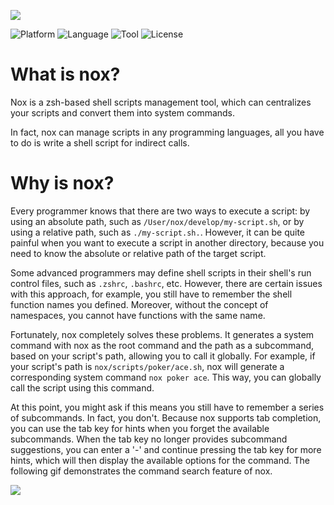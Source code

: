 ![](https://chuquan-public-r-001.oss-cn-shanghai.aliyuncs.com/nox/nox-logo.png)

![Platform](http://img.shields.io/badge/platform-macOS-blue.svg?style=flat)
![Language](http://img.shields.io/badge/language-zsh-brightgreen.svg?style=flat)
![Tool](http://img.shields.io/badge/tool-homebrew-orange.svg?style=flat)
![License](http://img.shields.io/badge/license-MIT-red.svg?style=flat)

# What is nox?
Nox is a zsh-based shell scripts management tool, which can centralizes your scripts and convert them into system commands.

In fact, nox can manage scripts in any programming languages, all you have to do is write a shell script for indirect calls.

# Why is nox?
Every programmer knows that there are two ways to execute a script: by using an absolute path, such as `/User/nox/develop/my-script.sh`, or by using a relative path, such as `./my-script.sh.`. However, it can be quite painful when you want to execute a script in another directory, because you need to know the absolute or relative path of the target script.

Some advanced programmers may define shell scripts in their shell's run control files, such as `.zshrc`, `.bashrc`, etc. However, there are certain issues with this approach, for example, you still have to remember the shell function names you defined. Moreover, without the concept of namespaces, you cannot have functions with the same name.

Fortunately, nox completely solves these problems. It generates a system command with nox as the root command and the path as a subcommand, based on your script's path, allowing you to call it globally. For example, if your script's path is `nox/scripts/poker/ace.sh`, nox will generate a corresponding system command `nox poker ace`. This way, you can globally call the script using this command.

At this point, you might ask if this means you still have to remember a series of subcommands. In fact, you don't. Because nox supports tab completion, you can use the tab key for hints when you forget the available subcommands. When the tab key no longer provides subcommand suggestions, you can enter a '-' and continue pressing the tab key for more hints, which will then display the available options for the command. The following gif demonstrates the command search feature of nox. 

![](https://chuquan-public-r-001.oss-cn-shanghai.aliyuncs.com/nox/nox-example.gif)